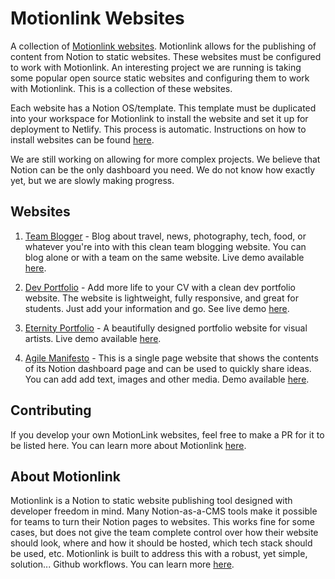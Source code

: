 # Motionlink Websites

A collection of [Motionlink websites](https://motionlink.lytowl.com/docs/Installing%20websites). Motionlink allows for the publishing of content from Notion to static websites. These websites must be configured to work with Motionlink. An interesting project we are running is taking some popular open source static websites and configuring them to work with Motionlink. This is a collection of these websites.

Each website has a Notion OS/template. This template must be duplicated into your workspace for Motionlink to install the website and set it up for deployment to Netlify. This process is automatic. Instructions on how to install websites can be found [here](https://motionlink.lytowl.com/docs/Installing%20websites).

We are still working on allowing for more complex projects. We believe that Notion can be the only dashboard you need. We do not know how exactly yet, but we are slowly making progress.

## Websites

1. [Team Blogger](https://github.com/oreal-solutions/team-blogger-template) - Blog about travel, news, photography, tech, food, or whatever you're into with this clean team blogging website. You can blog alone or with a team on the same website. Live demo available [here](https://team-blogger-template.netlify.app).

2. [Dev Portfolio](https://github.com/bats64mgutsi/dev-portfolio-template) - Add more life to your CV with a clean dev portfolio website. The website is lightweight, fully responsive, and great for students. Just add your information and go. See live demo [here](https://dev-portfolio-template-motionlink.netlify.app).

3. [Eternity Portfolio](https://github.com/oreal-solutions/eternity-template) - A beautifully designed portfolio website for visual artists. Live demo available [here](https://eternity-template.netlify.app).

4. [Agile Manifesto](https://github.com/oreal-solutions/agile-manifesto-template) - This is a single page website that shows the contents of its Notion dashboard page and can be used to quickly share ideas. You can add add text, images and other media. Demo available [here](https://agile-manifesto-template.netlify.app).

## Contributing

If you develop your own MotionLink websites, feel free to make a PR for it to be listed here. You can learn more about Motionlink [here](https://motionlink.lytowl.com/docs/How%20it%20works).

## About Motionlink

Motionlink is a Notion to static website publishing tool designed with developer freedom in mind. Many Notion-as-a-CMS tools make it possible for teams to turn their Notion pages to websites. This works fine for some cases, but does not give the team complete control over how their website should look, where and how it should be hosted, which tech stack should be used, etc. Motionlink is built to address this with a robust, yet simple, solution... Github workflows. You can learn more [here](https://motionlink.lytowl.com).



